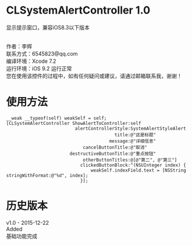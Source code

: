 # CLSystemAlertController 1.0
显示提示窗口，兼容iOS8.3以下版本

<br />
作者：李辉 <br />
联系方式：6545823@qq.com <br />
编译环境：Xcode 7.2 <br />
运行环境：iOS 9.2 运行正常 <br />
您在使用该控件的过程中，如有任何疑问或建议，请通过邮箱联系我，谢谢！ <br />


使用方法
===============
    __weak __typeof(self) weakSelf = self;
    [CLSystemAlertController ShowAlertToController:self
                              alertControllerStyle:SystemAlertStyleAlert
                                             title:@"这是标题"
                                           message:@"详细信息"
                                 cancelButtonTitle:@"取消"
                            destructiveButtonTitle:@"重点按钮"
                                 otherButtonTitles:@[@"第二", @"第三"]
                                clickedButtonBlock:^(NSUInteger index) {
                                    weakSelf.indexField.text = [NSString stringWithFormat:@"%d", index];
                                }];

历史版本
===============
v1.0 - 2015-12-22 <br />
Added <br />
基础功能完成 <br />
